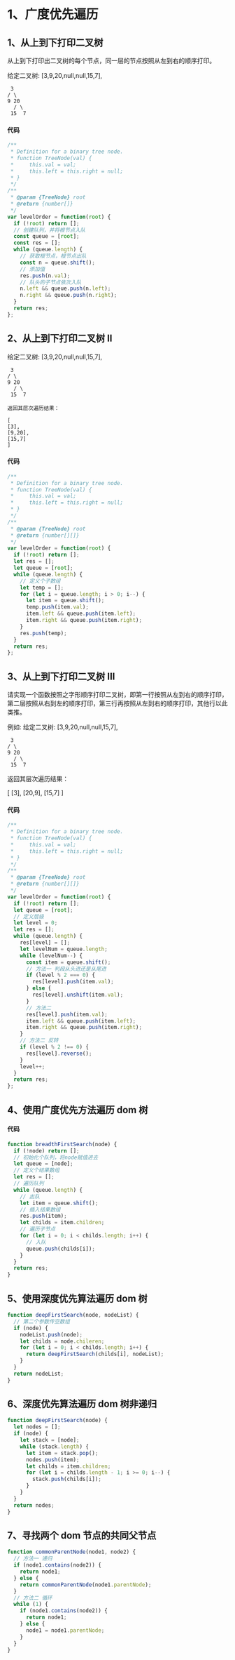 <!--
 * @Description:
 * @Author: 郜鹏飞
 * @Date: 2021-10-14 10:30:14
 * @LastEditTime: 2021-10-14 16:44:28
-->

# 1、广度优先遍历

## 1、从上到下打印二叉树

从上到下打印出二叉树的每个节点，同一层的节点按照从左到右的顺序打印。

给定二叉树: [3,9,20,null,null,15,7],

     3
    / \
    9 20
      / \
     15  7

#### 代码

```js
/**
 * Definition for a binary tree node.
 * function TreeNode(val) {
 *     this.val = val;
 *     this.left = this.right = null;
 * }
 */
/**
 * @param {TreeNode} root
 * @return {number[]}
 */
var levelOrder = function(root) {
  if (!root) return [];
  // 创建队列，并将根节点入队
  const queue = [root];
  const res = [];
  while (queue.length) {
    // 获取根节点，根节点出队
    const n = queue.shift();
    // 添加值
    res.push(n.val);
    // 队头的子节点依次入队
    n.left && queue.push(n.left);
    n.right && queue.push(n.right);
  }
  return res;
};
```

## 2、从上到下打印二叉树 II

给定二叉树: [3,9,20,null,null,15,7],

     3
    / \
    9 20
      / \
     15  7

    返回其层次遍历结果：

    [
    [3],
    [9,20],
    [15,7]
    ]

#### 代码

```js
/**
 * Definition for a binary tree node.
 * function TreeNode(val) {
 *     this.val = val;
 *     this.left = this.right = null;
 * }
 */
/**
 * @param {TreeNode} root
 * @return {number[][]}
 */
var levelOrder = function(root) {
  if (!root) return [];
  let res = [];
  let queue = [root];
  while (queue.length) {
    // 定义个子数组
    let temp = [];
    for (let i = queue.length; i > 0; i--) {
      let item = queue.shift();
      temp.push(item.val);
      item.left && queue.push(item.left);
      item.right && queue.push(item.right);
    }
    res.push(temp);
  }
  return res;
};
```

## 3、从上到下打印二叉树 III

请实现一个函数按照之字形顺序打印二叉树，即第一行按照从左到右的顺序打印，第二层按照从右到左的顺序打印，第三行再按照从左到右的顺序打印，其他行以此类推。

例如:
给定二叉树: [3,9,20,null,null,15,7],

     3
    / \
    9 20
      / \
     15  7

返回其层次遍历结果：

[
[3],
[20,9],
[15,7]
]

#### 代码

```js
/**
 * Definition for a binary tree node.
 * function TreeNode(val) {
 *     this.val = val;
 *     this.left = this.right = null;
 * }
 */
/**
 * @param {TreeNode} root
 * @return {number[][]}
 */
var levelOrder = function(root) {
  if (!root) return [];
  let queue = [root];
  // 定义层级
  let level = 0;
  let res = [];
  while (queue.length) {
    res[level] = [];
    let levelNum = queue.length;
    while (levelNum--) {
      const item = queue.shift();
      // 方法一 判段从头进还是从尾进
      if (level % 2 === 0) {
        res[level].push(item.val);
      } else {
        res[level].unshift(item.val);
      }
      // 方法二
      res[level].push(item.val);
      item.left && queue.push(item.left);
      item.right && queue.push(item.right);
    }
    // 方法二 反转
    if (level % 2 !== 0) {
      res[level].reverse();
    }
    level++;
  }
  return res;
};
```

## 4、使用广度优先方法遍历 dom 树

#### 代码

```js
function breadthFirstSearch(node) {
  if (!node) return [];
  // 初始化个队列，将node赋值进去
  let queue = [node];
  // 定义个结果数组
  let res = [];
  // 遍历队列
  while (queue.length) {
    // 出队
    let item = queue.shift();
    // 插入结果数组
    res.push(item);
    let childs = item.children;
    // 遍历子节点
    for (let i = 0; i < childs.length; i++) {
      // 入队
      queue.push(childs[i]);
    }
  }
  return res;
}
```

## 5、使用深度优先算法遍历 dom 树

```js
function deepFirstSearch(node, nodeList) {
  // 第二个参数传空数组
  if (node) {
    nodeList.push(node);
    let childs = node.chileren;
    for (let i = 0; i < childs.length; i++) {
      return deepFirstSearch(childs[i], nodeList);
    }
  }
  return nodeList;
}
```

## 6、深度优先算法遍历 dom 树非递归

```js
function deepFirstSearch(node) {
  let nodes = [];
  if (node) {
    let stack = [node];
    while (stack.length) {
      let item = stack.pop();
      nodes.push(item);
      let childs = item.children;
      for (let i = childs.length - 1; i >= 0; i--) {
        stack.push(childs[i]);
      }
    }
  }
  return nodes;
}
```

## 7、寻找两个 dom 节点的共同父节点

```js
function commonParentNode(node1, node2) {
  // 方法一 递归
  if (node1.contains(node2)) {
    return node1;
  } else {
    return commonParentNode(node1.parentNode);
  }
  // 方法二 循环
  while (1) {
    if (node1.contains(node2)) {
      return node1;
    } else {
      node1 = node1.parentNode;
    }
  }
}
```
